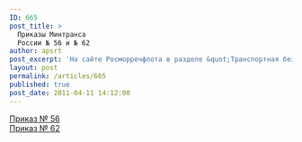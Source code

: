 ```yaml
---
ID: 665
post_title: >
  Приказы Минтранса
  России № 56 и № 62
author: apsrt
post_excerpt: 'На сайте Росморречфлота в разделе &quot;Транспортная безопасность&quot; опубликованы приказы Минтранса России от 16 февраля 2011 г. № 56 «О Порядке информирования субъектами транспортной инфраструктуры и перевозчиками об угрозах совершения и о совершении актов незаконного вмешательства на объектах транспортной инфраструктуры и транспортных средствах» и от 21 февраля 2011 г. № 62 «О порядке установления количества категорий и критериев категорирования объектов транспортной инфраструктуры и транспортных средств компетентными органами в области обеспечения транспортной безопасности».'
layout: post
permalink: /articles/665
published: true
post_date: 2011-04-11 14:12:00
---
```

[Приказ № 56][1]  
[Приказ № 62][2]

 [1]: http://www.apsrt.ru/docs/prikaz-56.doc
 [2]: http://www.apsrt.ru/docs/prikaz-62.doc